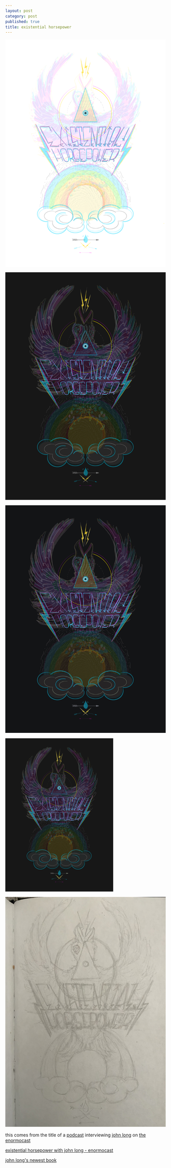 ```yaml
---
layout: post
category: post
published: true
title: existential horsepower
---
```

![existential horsepower light](/media/ehp/existential-horsepower-light.png)
<!--more-->   
  
  
![existential horsepower dark](/media/ehp/existential-horsepower-dark.png)  
  
![existential horsepower gif](/media/ehp/existential-horsepower-8fps.gif)  
  
![existential horsepower gif](/media/ehp/existential-horsepower-web.gif)  
     
![existential horsepower sketch](/media/ehp/existential-horsepower-sketch.jpeg)  
    
  
this comes from the title of a [podcast][1] interviewing [john long][2] on [the enormocast][3]  
  
[existential horsepower with john long - enormocast][1]  
  
[john long's newest book][4]  
  
  
  
[1]:https://enormocast.com/2021/07/enormocast-223-john-long-existential-horsepower/
[2]:https://en.wikipedia.org/wiki/John_Long_(climber)
[3]:https://enormocast.com
[4]:https://www.diangelopublications.com/books/icarus-syndrome?rq=icarus
